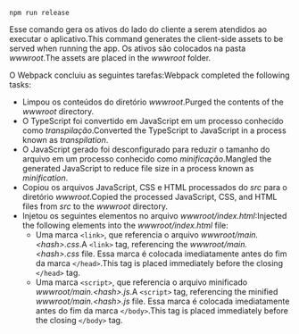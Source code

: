 ```console
npm run release
```

<span data-ttu-id="aa666-101">Esse comando gera os ativos do lado do cliente a serem atendidos ao executar o aplicativo.</span><span class="sxs-lookup"><span data-stu-id="aa666-101">This command generates the client-side assets to be served when running the app.</span></span> <span data-ttu-id="aa666-102">Os ativos são colocados na pasta *wwwroot*.</span><span class="sxs-lookup"><span data-stu-id="aa666-102">The assets are placed in the *wwwroot* folder.</span></span>

<span data-ttu-id="aa666-103">O Webpack concluiu as seguintes tarefas:</span><span class="sxs-lookup"><span data-stu-id="aa666-103">Webpack completed the following tasks:</span></span>

* <span data-ttu-id="aa666-104">Limpou os conteúdos do diretório *wwwroot*.</span><span class="sxs-lookup"><span data-stu-id="aa666-104">Purged the contents of the *wwwroot* directory.</span></span>
* <span data-ttu-id="aa666-105">O TypeScript foi convertido em JavaScript em um processo conhecido como *transpilação*.</span><span class="sxs-lookup"><span data-stu-id="aa666-105">Converted the TypeScript to JavaScript in a process known as *transpilation*.</span></span>
* <span data-ttu-id="aa666-106">O JavaScript gerado foi desconfigurado para reduzir o tamanho do arquivo em um processo conhecido como *minificação*.</span><span class="sxs-lookup"><span data-stu-id="aa666-106">Mangled the generated JavaScript to reduce file size in a process known as *minification*.</span></span>
* <span data-ttu-id="aa666-107">Copiou os arquivos JavaScript, CSS e HTML processados do *src* para o diretório *wwwroot*.</span><span class="sxs-lookup"><span data-stu-id="aa666-107">Copied the processed JavaScript, CSS, and HTML files from *src* to the *wwwroot* directory.</span></span>
* <span data-ttu-id="aa666-108">Injetou os seguintes elementos no arquivo *wwwroot/index.html*:</span><span class="sxs-lookup"><span data-stu-id="aa666-108">Injected the following elements into the *wwwroot/index.html* file:</span></span>
  * <span data-ttu-id="aa666-109">Uma marca `<link>`, que referencia o arquivo *wwwroot/main.\<hash\>.css*.</span><span class="sxs-lookup"><span data-stu-id="aa666-109">A `<link>` tag, referencing the *wwwroot/main.\<hash\>.css* file.</span></span> <span data-ttu-id="aa666-110">Essa marca é colocada imediatamente antes do fim da marca `</head>`.</span><span class="sxs-lookup"><span data-stu-id="aa666-110">This tag is placed immediately before the closing `</head>` tag.</span></span>
  * <span data-ttu-id="aa666-111">Uma marca `<script>`, que referencia o arquivo minificado *wwwroot/main.\<hash\>.js*.</span><span class="sxs-lookup"><span data-stu-id="aa666-111">A `<script>` tag, referencing the minified *wwwroot/main.\<hash\>.js* file.</span></span> <span data-ttu-id="aa666-112">Essa marca é colocada imediatamente antes do fim da marca `</body>`.</span><span class="sxs-lookup"><span data-stu-id="aa666-112">This tag is placed immediately before the closing `</body>` tag.</span></span>